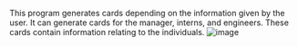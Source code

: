This program generates cards depending on the information given by the user. It can generate cards for the manager, interns, and engineers. These cards contain information relating to the individuals.
![image](https://user-images.githubusercontent.com/97307551/233867057-2384bcf3-91a7-415e-ad5f-d9e4b29e142f.png)
